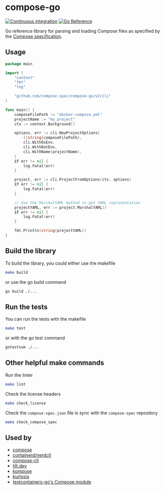 # compose-go
[![Continuous integration](https://github.com/compose-spec/compose-go/actions/workflows/ci.yml/badge.svg)](https://github.com/compose-spec/compose-go/actions/workflows/ci.yml)
[![Go Reference](https://pkg.go.dev/badge/github.com/compose-spec/compose-go.svg)](https://pkg.go.dev/github.com/compose-spec/compose-go)

Go reference library for parsing and loading Compose files as specified by the
[Compose specification](https://github.com/compose-spec/compose-spec).

## Usage

```go
package main

import (
	"context"
	"fmt"
	"log"

	"github.com/compose-spec/compose-go/v2/cli"
)

func main() {
	composeFilePath := "docker-compose.yml"
	projectName := "my_project"
	ctx := context.Background()

	options, err := cli.NewProjectOptions(
		[]string{composeFilePath},
		cli.WithOsEnv,
		cli.WithDotEnv,
		cli.WithName(projectName),
	)
	if err != nil {
		log.Fatal(err)
	}

	project, err := cli.ProjectFromOptions(ctx, options)
	if err != nil {
		log.Fatal(err)
	}

	// Use the MarshalYAML method to get YAML representation
	projectYAML, err := project.MarshalYAML()
	if err != nil {
		log.Fatal(err)
	}

	fmt.Println(string(projectYAML))
}
```

## Build the library

To build the library, you could either use the makefile
```bash
make build
```
or use the go build command
```bash
go build ./...
```

## Run the tests
You can run the tests with the makefile
```bash
make test
```
or with the go test command
```bash
gotestsum ./...
```

## Other helpful make commands
Run the linter
```bash
make lint
```

Check the license headers
```bash
make check_license
```

Check the `compose-spec.json` file is sync with the `compose-spec` repository
```bash
make check_compose_spec
```

## Used by

* [compose](https://github.com/docker/compose)
* [containerd/nerdctl](https://github.com/containerd/nerdctl)
* [compose-cli](https://github.com/docker/compose-cli)
* [tilt.dev](https://github.com/tilt-dev/tilt)
* [kompose](https://github.com/kubernetes/kompose)
* [kurtosis](https://github.com/kurtosis-tech/kurtosis/)
* [testcontainers-go's Compose module](https://github.com/testcontainers/testcontainers-go/tree/main/modules/compose)

